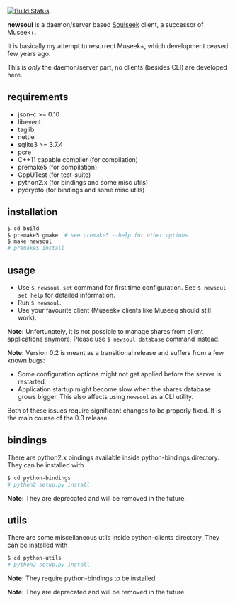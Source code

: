 [![Build Status](https://travis-ci.org/KenjiTakahashi/newsoul.png?branch=master)](https://travis-ci.org/KenjiTakahashi/newsoul)

**newsoul** is a daemon/server based [Soulseek](http://www.slsknet.org) client, a successor of Museek+.

It is basically my attempt to resurrect Museek+, which development ceased few years ago.

This is *only* the daemon/server part, no clients (besides CLI) are developed here.

## requirements

* json-c >= 0.10
* libevent
* taglib
* nettle
* sqlite3 >= 3.7.4
* pcre
* C++11 capable compiler (for compilation)
* premake5 (for compilation)
* CppUTest (for test-suite)
* python2.x (for bindings and some misc utils)
* pycrypto (for bindings and some misc utils)

## installation

```sh
$ cd build
$ premake5 gmake  # see premake5 --help for other options
$ make newsoul
# premake5 install
```

## usage

* Use `$ newsoul set` command for first time configuration. See `$ newsoul set help` for detailed information.
* Run `$ newsoul`.
* Use your favourite client (Museek+ clients like Museeq should still work).

**Note:** Unfortunately, it is not possible to manage shares from client applications anymore. Please use `$ newsoul database` command instead.

**Note:** Version 0.2 is meant as a transitional release and suffers from a few known bugs:

* Some configuration options might not get applied before the server is restarted.
* Application startup might become slow when the shares database grows bigger. This also affects using `newsoul` as a CLI utility.

Both of these issues require significant changes to be properly fixed. It is the main course of the 0.3 release.

## bindings

There are python2.x bindings available inside python-bindings directory. They can be installed with
```sh
$ cd python-bindings
# python2 setup.py install
```
**Note:** They are deprecated and will be removed in the future.

## utils

There are some miscellaneous utils inside python-clients directory. They can be installed with
```sh
$ cd python-utils
# python2 setup.py install
```
**Note:** They require python-bindings to be installed.

**Note:** They are deprecated and will be removed in the future.
